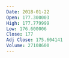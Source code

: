 ```yaml
---
Date: 2018-01-22
Open: 177.300003
High: 177.779999
Low: 176.600006
Close: 177
Adj Close: 175.604141
Volume: 27108600
---
```

